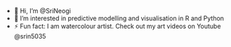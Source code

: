 - 👋 Hi, I’m @SriNeogi
- 👀 I’m interested in predictive modelling and visualisation in R and Python
- ⚡ Fun fact: I am watercolour artist. Check out my art videos on Youtube @srin5035

<!---
SriNeogi/SriNeogi is a ✨ special ✨ repository because its `README.md` (this file) appears on your GitHub profile.
You can click the Preview link to take a look at your changes.
--->
